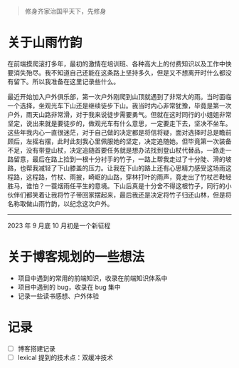 > 修身齐家治国平天下，先修身

# 关于山雨竹韵

在前端摸爬滚打多年，最初的激情在培训班、各种高大上的付费知识以及工作中快要消失殆尽。我不知道自己还能在这条路上坚持多久，但是又不想离开时什么都没有留下。所以我准备在这里记录些什么。

最近开始加入户外俱乐部，第一次户外刚爬到山顶就遇到了非常大的雨。当时面临一个选择，坐观光车下山还是继续徒步下山。我当时内心非常犹豫，毕竟是第一次户外，雨天山路非常滑，对于我来说徒步需要勇气。但就在这时同行的小姐姐非常坚定，说出来就是要徒步的，做观光车有什么意思，一定要走下去，坚决不坐车。这些年我内心一直很迷茫，对于自己做的决定都是将信将疑，面对选择时总是瞻前顾后，左摇右摆，此时此刻我心里佩服她的坚定，决定追随她。但毕竟第一次装备不足，没有带登山杖，决定追随首要任务就是想办法找到登山杖代替品，一路走一路留意，最后在路上捡到一根十分衬手的竹子，一路上帮我走过了十分陡、滑的坡路，也帮我减轻了下山膝盖的压力。让我在下山的路上还有心思精力感受这场雨这程路，这程路，竹杖、雨披，崎岖的山路，穿林打叶的雨声，竟走出了竹杖芒鞋轻胜马，谁怕？一蓑烟雨任平生的意境。下山后真是十分舍不得这根竹子，同行的小伙伴们都笑着让我将竹子带回家摆起来，最后我还是决定将竹子归还山林，但是将名称取做山雨竹韵，以纪念这次户外。

---

2023 年 9 月底 10 月初是一个新征程

# 关于博客规划的一些想法

- 项目中遇到的常用的前端知识，收录在前端知识体系中
- 项目中遇到的 bug，收录在 bug 集中
- 记录一些读书感想、户外体验

# 记录

- [ ] 博客搭建记录
- [ ] lexical 提到的技术点：双缓冲技术
